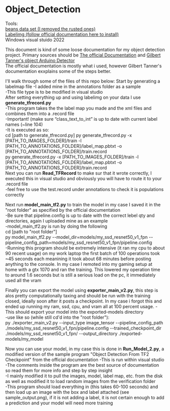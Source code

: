 # Object_Detection
Tools:  
[beans data set (I removed the rusted ones)](https://www.tensorflow.org/datasets/catalog/beans)  
[Labelimg (follow official documentation here to install)](https://tensorflow-object-detection-api-tutorial.readthedocs.io/en/latest/training.html#use-precompiled-binaries-easy)  
Windows visual stuido 2022  

This document is kind of some loose documentation for my object detection project.
Primary sources should be [The official Documentation](https://tensorflow-object-detection-api-tutorial.readthedocs.io/en/latest/training.html#create-tensorflow-records) and [Gilbert Tanner's object Arduino Detector](https://gilberttanner.com/blog/creating-your-own-objectdetector/)  
The official documentation is mostly what i used, however Gilbert Tanner's documentation exxplains some of the steps better.  

I'll walk through some of the files of this repo below:
Start by generating a labelmap file
  -I added mine in the annotations folder as a sample  
  -This file type is to be modified in visual studio  
After setting everything up and using labelimg on your data I use **generate_tfrecord.py**  
  -This program takes the the label map you made and the xml files and combines them into a .record file  
  -Important! (make sure “class_text_to_int” is up to date with current label names (~line 104)  
  -It is executed as so:  
    cd [path to generate_tfrecord.py]
    py generate_tfrecord.py -x [PATH_TO_IMAGES_FOLDER]/train -l [PATH_TO_ANNOTATIONS_FOLDER]/label_map.pbtxt -o [PATH_TO_ANNOTATIONS_FOLDER]/train.record  
    py generate_tfrecord.py -x [PATH_TO_IMAGES_FOLDER]/train -l [PATH_TO_ANNOTATIONS_FOLDER]/label_map.pbtxt -o [PATH_TO_ANNOTATIONS_FOLDER]/train.record  
Next you can run **Read_TFRecord** to make sur that it wrote correctly, I executed this in visual studio and obviously you will have to route it to your .record file  
  -feel free to use the test.record under annotations to check it is populations correctly  

Next run **model_main_tf2.py** to train the model in my case I saved it in the "root folder" as specified by the official documentation  
  -Be sure that pipeline.config is up to date with the correct lebel qty and directories, again I uploaded mine as an example  
  -model_main_tf2.py is run by doing the following  
    cd [path to "root folder"]  
    py model_main_tf2.py --model_dir=models/my_ssd_resnet50_v1_fpn --pipeline_config_path=models/my_ssd_resnet50_v1_fpn/pipeline.config  
  -Running this program should be extremely intensive (it ran my cpu to about 90 recent usage) on my work laptop the first batch of 100 operations took ~45 seconds each meanining it took about 68 minutes before posting anything to the console. In my case I remoted into my gaming setup at home with a gtx 1070 and ran the training. This lowered my operation time to around 1.6 seconds but is still a serious load on the pc, it immediately used all the vram  

Finally you can export the model using **exporter_main_v2.py**, this step is alos pretty computationally taxing and should be run with the training closed, ideally soon after it posts a checkpoint. In my case i forgot this and ended up running my ram, ssd, cpu, and vram all at 100 percent usage. 
 -This should export your model into the exported-models directory  
 -use like so (while still cd'd into the "root folder"):  
    py ./exporter_main_v2.py --input_type image_tensor --pipeline_config_path ./models/my_ssd_resnet50_v1_fpn/pipeline.config --trained_checkpoint_dir ./models/my_ssd_resnet50_v1_fpn/ --output_directory ./exported-models/my_model  
    
Now you can use your model, in my case this is done in **Run_Model_2.py**, a modified version of the sample program "Object Detection From TF2 Checkpoint" from the official documentation
-This is run within visual studio  
-The comments inside the program are the best source of documentation so read them for more info and step by step insight  
-I mainly modified it to pull the images, model, label map, etc. from the disk as well as modified it to load random images from the verification folder  
-This program should load everything in (this takes 60-100 seconds) and then load up an image with the box and label attached (see sample_output.png), if it is not adding a label, it is not certain enough to add a prediction and your model will need more training  
